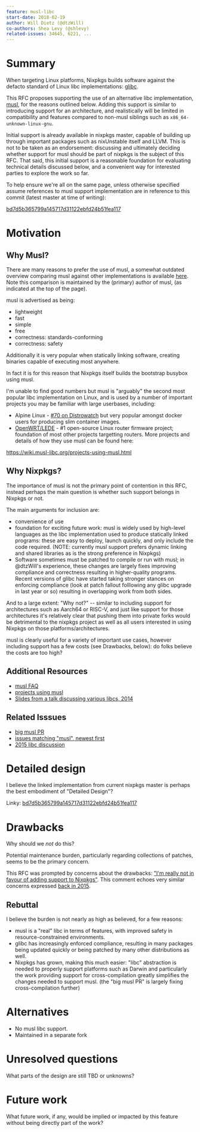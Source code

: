 ```yaml
---
feature: musl-libc
start-date: 2018-02-19
author: Will Dietz (@dtzWill)
co-authors: Shea Levy (@shlevy)
related-issues: 34645, 6221, ...
---
```




# Summary
[summary]: #summary

When targeting Linux platforms, Nixpkgs builds software against
the defacto standard of Linux libc implementations:
[glibc](https://www.gnu.org/software/libc/).

This RFC proposes supporting the use of an alternative libc implementation,
[musl](https://www.musl-libc.org/), for the reasons outlined below.
Adding this support is similar to introducing support for an architecture,
and realistically will be limited in compatibility and features
compared to non-musl siblings such as `x86_64-unknown-linux-gnu`.

Initial support is already available in nixpkgs master, capable
of building up through important packages such as nixUnstable itself
and LLVM.  This is not to be taken as an endorsement: discussing
and ultimately deciding whether support for musl should be part of nixpkgs
is the subject of this RFC.  That said, this initial support is
a reasonable foundation for evaluating technical details discussed below,
and a convenient way for interested parties to explore the work so far.

To help ensure we're all on the same page, unless otherwise specified
assume references to musl support implementation are in reference
to this commit (latest master at time of writing):

[bd7d5b365799a145717d31122ebfd24b51fea117](https://github.com/NixOS/nixpkgs/commit/bd7d5b365799a145717d31122ebfd24b51fea117)

# Motivation
[motivation]: #motivation

## Why Musl?
There are many reasons to prefer the use of musl,
a somewhat outdated overview comparing musl against other
implementations is available [here](http://www.etalabs.net/compare_libcs.html).
Note this comparison is maintained by the (primary) author of musl,
(as indicated at the top of the page).

musl is advertised as being:
* lightweight
* fast
* simple
* free
* correctness: standards-conforming
* correctness: safety

Additionally it is very popular when statically linking software,
creating binaries capable of executing most anywhere.

In fact it is for this reason that Nixpkgs itself builds
the bootstrap busybox using musl.

I'm unable to find good numbers but musl is "arguably" the second
most popular libc implementation on Linux, and is used
by a number of important projects you may be familiar with
large userbases, including:
* Alpine Linux - [#70 on Distrowatch](https://distrowatch.com/table.php?distribution=alpine) but very popular amongst docker users for producing slim container images.
* [OpenWRT/LEDE](https://openwrt.org/) - #1 open-source Linux router firmware project; foundation of most other projects targetting routers.
More projects and details of how they use musl can be found here:

https://wiki.musl-libc.org/projects-using-musl.html

## Why Nixpkgs?

The importance of musl is not the primary point of contention in this RFC,
instead perhaps the main question is whether such support belongs in Nixpkgs or not.

The main arguments for inclusion are:
* convenience of use
* foundation for exciting future work: musl is widely used by high-level languages
  as the libc implementation used to produce statically linked programs:
  these are easy to deploy, launch quickly, and only include the code required.
  (NOTE: currently musl support prefers dynamic linking and shared libraries
   as is the strong preference in Nixpkgs)
* Software sometimes must be patched to compile or run with musl; in @dtzWill's experience,
  these changes are largely fixes improving compliance and correctness resulting in
  higher-quality programs.  Recent versions of glibc have started taking stronger stances
  on enforcing compliance (look at patch fallout folllowing any glibc upgrade in last year or so)
  resulting in overlapping work from both sides.

And to a large extent:
"Why not?" -- similar to including support for architectures such as Aarch64 or RISC-V,
  and just like support for those architectures it's relatively clear that pushing them
  into private forks would be detrimental to the nixpkgs project as well as all users
  interested in using Nixpkgs on those platforms/architectures.

musl is clearly useful for a variety of important use cases,
however including support has a few costs (see Drawbacks, below):
do folks believe the costs are too high?


## Additional Resources

* [musl FAQ](https://www.musl-libc.org/faq.html)
* [projects using musl](https://wiki.musl-libc.org/projects-using-musl.html)
* [Slides from a talk discussing various libcs, 2014](http://events17.linuxfoundation.org/sites/events/files/slides/libc-talk.pdf)

## Related Isssues

* [big musl PR](https://github.com/NixOS/nixpkgs/pull/34645)
* [issues matching "musl", newest first](https://github.com/NixOS/nixpkgs/search?o=desc&q=musl&s=created&type=Issues&utf8=%E2%9C%93)
* [2015 libc discussion](https://github.com/NixOS/nixpkgs/issues/6221#issuecomment-116754223)

# Detailed design
[design]: #detailed-design

I believe the linked implementation from current nixpkgs master is perhaps
the best embodiment of "Detailed Design"?

Linky: [bd7d5b365799a145717d31122ebfd24b51fea117](https://github.com/NixOS/nixpkgs/commit/bd7d5b365799a145717d31122ebfd24b51fea117)

# Drawbacks
[drawbacks]: #drawbacks

Why should we *not* do this?

Potential maintenance burden, particularly regarding collections of patches,
seems to be the primary concern.

This RFC was prompted by concerns about the drawbacks:
["I'm really not in favour of adding support to Nixpkgs"](https://github.com/NixOS/nixpkgs/pull/34645#issuecomment-366789321).
This comment echoes very similar concerns expressed [back in 2015](https://github.com/NixOS/nixpkgs/issues/6221#issuecomment-116754223).

## Rebuttal

I believe the burden is not nearly as high as believed, for a few reasons:

* musl is a "real" libc in terms of features, with improved safety in resource-constrained environments.
* glibc has increasingly enforced compliance, resulting in many packages being updated quickly or being patched by many other distributions as well.
* Nixpkgs has grown, making this much easier: "libc" abstraction is needed to properly support platforms such as Darwin and particularly the work
  providing support for cross-compilation greatly simplifies the changes needed to support musl.
  (the "big musl PR" is largely fixing cross-compilation further)

# Alternatives
[alternatives]: #alternatives

* No musl libc support.
* Maintained in a separate fork

# Unresolved questions
[unresolved]: #unresolved-questions

What parts of the design are still TBD or unknowns?

# Future work
[future]: #future-work

What future work, if any, would be implied or impacted by this feature
without being directly part of the work?
